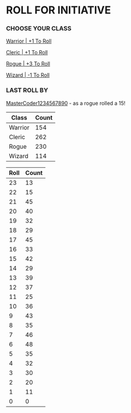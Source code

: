 # ROLL FOR INITIATIVE
### CHOOSE YOUR CLASS

[Warrior | +1 To Roll](https://github.com/benjaminsampica/benjaminsampica/issues/new?title=roll%7Cwarrior&body=Just+click+%27Submit+new+issue%27.)

[Cleric | +1 To Roll](https://github.com/benjaminsampica/benjaminsampica/issues/new?title=roll%7Ccleric&body=Just+click+%27Submit+new+issue%27.)

[Rogue | +3 To Roll](https://github.com/benjaminsampica/benjaminsampica/issues/new?title=roll%7Crogue&body=Just+click+%27Submit+new+issue%27.)

[Wizard | -1 To Roll](https://github.com/benjaminsampica/benjaminsampica/issues/new?title=roll%7Cwizard&body=Just+click+%27Submit+new+issue%27.)
### LAST ROLL BY
[MasterCoder1234567890](https://www.github.com/MasterCoder1234567890) - as a rogue rolled a 15!

|Class|Count|
|-|-|
|Warrior|154|
|Cleric|262|
|Rogue|230|
|Wizard|114|

|Roll|Count|
|-|-|
|23|13
|22|15
|21|45
|20|40
|19|32
|18|29
|17|45
|16|33
|15|42
|14|29
|13|39
|12|37
|11|25
|10|36
|9|43
|8|35
|7|46
|6|48
|5|35
|4|32
|3|30
|2|20
|1|11
|0|0
